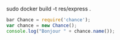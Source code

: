 sudo docker build -t res/express .



```javascript
bar Chance = require('chance');
var chance = new Chance();
console.log("Bonjour " + chance.name());
```

